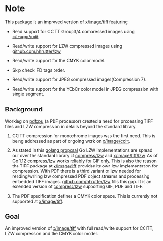  # Note

This package is an improved version of [x/image/tiff](https://github.com/golang/image/tree/master/tiff) featuring:

* Read support for CCITT Group3/4 compressed images using [x/image/ccitt](https://github.com/golang/image/tree/master/ccitt)
* Read/write support for LZW compressed images using [github.com/hhrutter/lzw](https://github.com/hhrutter/lzw)
* Read/write support for the CMYK color model.


* Skip check IFD tags order.
* Read/write support for JPEG compressed images(Compression 7).
* Read/write support for the YCbCr color model in JPEG compression with single segment.

## Background

Working on [pdfcpu](https://github.com/pdfcpu/pdfcpu) (a PDF processor) created a need for processing TIFF files and LZW compression in details beyond the standard library.

1) CCITT compression for monochrome images was the first need. This is being addressed as part of ongoing work on [x/image/ccitt](https://github.com/golang/image/tree/master/ccitt).

2) As stated in this [golang proposal](https://github.com/golang/go/issues/25409) Go LZW implementations are spread out over the standard library at [compress/lzw](https://github.com/golang/go/tree/master/src/compress/lzw) and [x/image/tiff/lzw](https://github.com/golang/image/tree/master/tiff/lzw). As of Go 1.12 [compress/lzw](https://github.com/golang/go/tree/master/src/compress/lzw) works reliably for GIF only. This is also the reason the TIFF package at [x/image/tiff](https://github.com/golang/image/tree/master/tiff) provides its own lzw implementation for compression. With PDF there is a third variant of lzw needed for reading/writing lzw compressed PDF object streams and processing embedded TIFF images.
[github.com/hhrutter/lzw](https://github.com/hhrutter/lzw) fills this gap. It is an extended version of [compress/lzw](https://github.com/golang/go/tree/master/src/compress/lzw) supporting GIF, PDF and TIFF.

3) The PDF specification defines a CMYK color space. This is currently not supported at [x/image/tiff](https://github.com/golang/image/tree/master/tiff).

## Goal

An improved version of [x/image/tiff](https://github.com/golang/image/tree/master/tiff) with full read/write support for CCITT, LZW compression and the CMYK color model.

